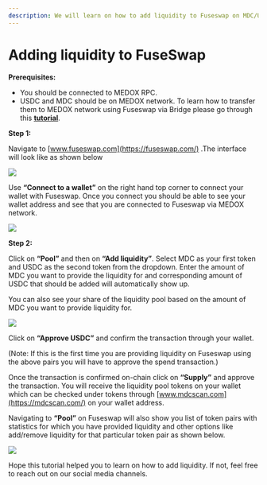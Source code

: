 ```yaml
---
description: We will learn on how to add liquidity to Fuseswap on MDC/USDC pair.
---
```


# Adding liquidity to FuseSwap

**Prerequisites:**

* You should be connected to MEDOX RPC.
* USDC and MDC should be on MEDOX network. To learn how to transfer them to MEDOX network using Fuseswap via Bridge please go through this [**tutorial**](https://docs.mdcscan.com/the-fuse-chain/token-bridges/transfer-fuse-using-bridge-on-fuseswap).

**Step 1:**

Navigate to [www.fuseswap.com](https://fuseswap.com/) .The interface will look like as shown below

![](../../.gitbook/assets/0%20%287%29.png)

Use **“Connect to a wallet”** on the right hand top corner to connect your wallet with Fuseswap. Once you connect you should be able to see your wallet address and see that you are connected to Fuseswap via MEDOX network.

![](../../.gitbook/assets/1%20%2810%29.png)

  
**Step 2:**

Click on **“Pool”** and then on **“Add liquidity”**. Select MDC as your first token and USDC as the second token from the dropdown. Enter the amount of MDC you want to provide the liquidity for and corresponding amount of USDC that should be added will automatically show up.

You can also see your share of the liquidity pool based on the amount of MDC you want to provide liquidity for.

![](../../.gitbook/assets/2%20%2810%29.png)

Click on **“Approve USDC”** and confirm the transaction through your wallet.

\(Note: If this is the first time you are providing liquidity on Fuseswap using the above pairs you will have to approve the spend transaction.\)

Once the transaction is confirmed on-chain click on **“Supply”** and approve the transaction. You will receive the liquidity pool tokens on your wallet which can be checked under tokens through [www.mdcscan.com](https://mdcscan.com/) on your wallet address.

Navigating to **“Pool”** on Fuseswap will also show you list of token pairs with statistics for which you have provided liquidity and other options like add/remove liquidity for that particular token pair as shown below.

![](../../.gitbook/assets/3%20%289%29.png)

Hope this tutorial helped you to learn on how to add liquidity. If not, feel free to reach out on our social media channels.

